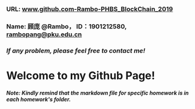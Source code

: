### URL: www.github.com-Rambo-PHBS_BlockChain_2019

### Name: 顾庞 @Rambo， ID：1901212580, rambopang@pku.edu.cn

### _If any problem, please feel free to contact me!_



# **Welcome to my Github Page!** 



#### _Note: Kindly remind that the markdown file for specific homework is in each homework's folder._

